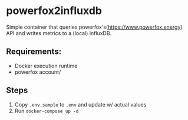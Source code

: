 # powerfox2influxdb

Simple container that queries powerfox's(https://www.powerfox.energy) API and writes metrics to a (local) influxDB.

## Requirements:
- Docker execution runtime
- powerfox account/

## Steps
1. Copy `.env.sample` to `.env` and update w/ actual values
2. Run `docker-compose up -d`